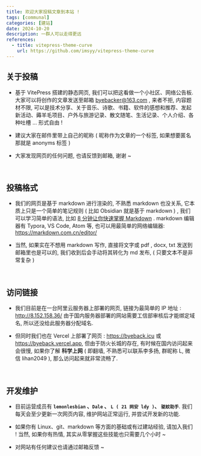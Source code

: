 ```yaml
---
title: 欢迎大家投稿文章到本站 !
tags: [communal]
categories: [建站]
date: 2024-10-20
description: 一群人可以走得更远
references:
  - title: vitepress-theme-curve
    url: https://github.com/imsyy/vitepress-theme-curve
---
```




## 关于投稿

- 基于 VitePress 搭建的静态网页,  我们可以把这看做一个小社区、网络公告板.  大家可以将创作的文章发送至邮箱 byebacker@163.com , 来者不拒, 内容题材不限, 可以是技术分享、关于音乐、诗歌、书籍、软件的感想和推荐、发起新活动、薅羊毛项目、户外与旅游记录、散文随笔、生活记录、个人介绍、各种吐槽 ... 形式自由 !

- 建议大家在邮件里带上自己的昵称 ( 昵称作为文章的一个标签, 如果想要匿名那就是 anonyms 标签 )

- 大家发现网页的任何问题, 也请反馈到邮箱, 谢谢 ~

<br/>


## 投稿格式

- 我们的网页是基于 markdown 进行渲染的, 不熟悉 markdown 也没关系, 它本质上只是一个简单的笔记规则 ( 比如 Obsidian 就是基于 markdown ) , 我们可以学习简单的语法, 比如 [8 分钟让你快速掌握 Markdown](https://www.bilibili.com/video/BV1JA411h7Gw) . markdown 编辑器有 Typora, VS Code, Atom 等, 也可以用最简单的网络编辑器:  https://markdown.com.cn/editor/

- 当然, 如果实在不想用 markdown 写作, 直接将文字或 pdf , docx, txt 发送到邮箱里也是可以的, 我们收到后会手动将其转化为 md 发布,  ( 只要文本不是非常复杂 )

<br/>


## 访问链接

- 我们目前是在一台阿里云服务器上部署的网页, 链接为最简单的 IP 地址 :  http://8.152.158.36/ 由于国内服务器部署的网站需要工信部审核后才能绑定域名, 所以还没给此服务器分配域名. 

- 但同时我们也在 Vercel 上部署了网页 : https://byeback.icu 或 https://byeback.vercel.app, 但由于防火长城的存在, 有时候在国内访问起来会很慢, 如果你了解 **科学上网** ( 即翻墙, 不熟悉可以联系李多扬, 群昵称 L, 微信 lihan2049 ), 那么访问起来就非常流畅了.

<br/>

## 开发维护

- 目前运营成员有 **`lemonlesbian` 、`Dale` 、 `L ( 21 网安 ldy )`、 `驱蚊助手`**. 我们每天会至少更新一次网页内容, 维护网站正常运行, 并尝试开发新的功能. 

- 如果你有 Linux、git、markdown 等方面的基础或有过建站经验,  请加入我们 !  当然, 如果你有热情, 其实从零掌握这些技能也只需要几个小时 ~  

- 对网站有任何建议也请通过邮箱反馈 ~

<br/>
<br/>
